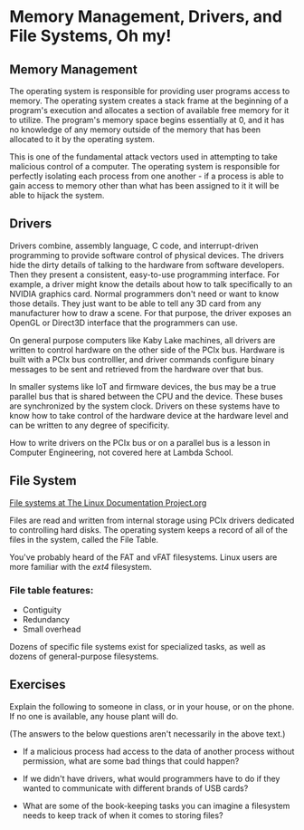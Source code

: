 # Memory Management, Drivers, and File Systems, Oh my!

## Memory Management

The operating system is responsible for providing user programs access
to memory. The operating system creates a stack frame at the beginning
of a program's execution and allocates a section of available free
memory for it to utilize. The program's memory space begins essentially
at 0, and it has no knowledge of any memory outside of the memory that
has been allocated to it by the operating system.

This is one of the fundamental attack vectors used in attempting to take
malicious control of a computer. The operating system is responsible for
perfectly isolating each process from one another - if a process is able
to gain access to memory other than what has been assigned to it it will
be able to hijack the system.

## Drivers

Drivers combine, assembly language, C code, and interrupt-driven
programming to provide software control of physical devices. The drivers
hide the dirty details of talking to the hardware from software
developers. Then they present a consistent, easy-to-use programming
interface. For example, a driver might know the details about how to
talk specifically to an NVIDIA graphics card. Normal programmers don't
need or want to know those details. They just want to be able to tell
any 3D card from any manufacturer how to draw a scene. For that purpose,
the driver exposes an OpenGL or Direct3D interface that the programmers
can use.

On general purpose computers like Kaby Lake machines, all drivers are
written to control hardware on the other side of the PCIx bus. Hardware
is built with a PCIx bus controlller, and driver commands configure
binary messages to be sent and retrieved from the hardware over that
bus.

In smaller systems like IoT and firmware devices, the bus may be a true
parallel bus that is shared between the CPU and the device. These buses
are synchronized by the system clock. Drivers on these systems have to
know how to take control of the hardware device at the hardware level
and can be written to any degree of specificity.

How to write drivers on the PCIx bus or on a parallel bus is a lesson in
Computer Engineering, not covered here at Lambda School.

## File System

[File systems at The Linux Documentation Project.org](http://www.tldp.org/LDP/sag/html/filesystems.html)

Files are read and written from internal storage using PCIx drivers
dedicated to controlling hard disks. The operating system keeps a record
of all of the files in the system, called the File Table.

You've probably heard of the FAT and vFAT filesystems. Linux users are
more familiar with the _ext4_ filesystem.

### File table features:

- Contiguity
- Redundancy
- Small overhead

Dozens of specific file systems exist for specialized tasks, as well as dozens of general-purpose filesystems.

## Exercises

Explain the following to someone in class, or in your house, or on the
phone. If no one is available, any house plant will do.

(The answers to the below questions aren't necessarily in the above text.)

- If a malicious process had access to the data of another process
  without permission, what are some bad things that could happen?

- If we didn't have drivers, what would programmers have to do if they
  wanted to communicate with different brands of USB cards?

- What are some of the book-keeping tasks you can imagine a filesystem
  needs to keep track of when it comes to storing files?
